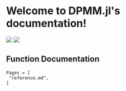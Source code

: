Welcome to DPMM.jl's documentation!
===================================

[![](https://img.shields.io/badge/docs-latest-blue.svg)](https://ekinakyurek.github.io/DPMM.jl/latest)
[![](https://travis-ci.org/ekinakyurek/DPMM.jl.svg?branch=master)](https://travis-ci.org/ekinakyurek/DPMM.jl)

## Function Documentation
```@contents
Pages = [
 "reference.md",
]
```
